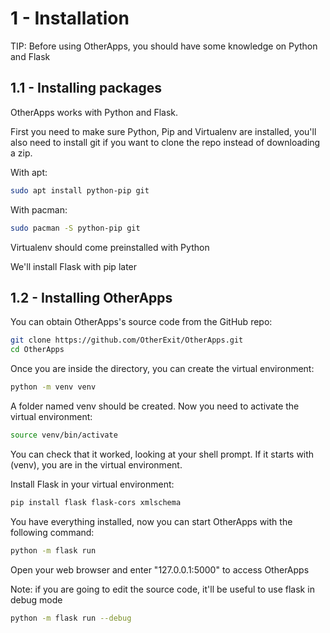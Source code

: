 
# 1 - Installation

TIP: Before using OtherApps, you should have some knowledge on Python and Flask

## 1.1 - Installing packages
OtherApps works with Python and Flask.

First you need to make sure Python, Pip and Virtualenv are installed, you'll also need to install git if you want to clone the repo instead of downloading a zip.

With apt:
```bash
sudo apt install python-pip git
```
With pacman:
```bash
sudo pacman -S python-pip git
```
Virtualenv should come preinstalled with Python

We'll install Flask with pip later

## 1.2 - Installing OtherApps
You can obtain OtherApps's source code from the GitHub repo:
```bash
git clone https://github.com/OtherExit/OtherApps.git
cd OtherApps
```
Once you are inside the directory, you can create the virtual environment:
```bash
python -m venv venv
```
A folder named venv should be created. Now you need to activate the virtual environment:
```bash
source venv/bin/activate
```
You can check that it worked, looking at your shell prompt. If it starts with (venv), you are in the virtual environment.

Install Flask in your virtual environment:
```bash
pip install flask flask-cors xmlschema
```
You have everything installed, now you can start OtherApps with the following command:
```bash
python -m flask run
```
Open your web browser and enter "127.0.0.1:5000" to access OtherApps

Note: if you are going to edit the source code, it'll be useful to use flask in debug mode
```bash
python -m flask run --debug
```
                    

